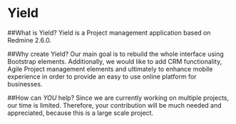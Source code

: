 Yield
=====

##What is Yield?
Yield is a Project management application based on Redmine 2.6.0. 

##Why create Yield?
Our main goal is to rebuild the whole interface using Bootstrap elements. Additionally, we would like to add CRM functionality, Agile Project management elements and ultimately to enhance mobile experience in order to provide an easy to use online platform for businesses. 

##How can *YOU* help?
Since we are currently working on multiple projects, our time is limited. Therefore, your contribution will be much needed and appreciated, because this is a large scale project.
